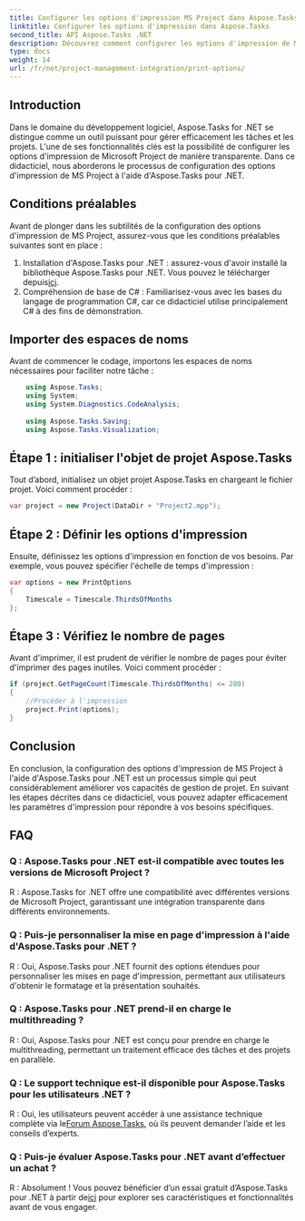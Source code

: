 ```yaml
---
title: Configurer les options d'impression MS Project dans Aspose.Tasks
linktitle: Configurer les options d'impression dans Aspose.Tasks
second_title: API Aspose.Tasks .NET
description: Découvrez comment configurer les options d'impression de MS Project de manière transparente à l'aide d'Aspose.Tasks pour .NET. Améliorez vos capacités de gestion de projet.
type: docs
weight: 14
url: /fr/net/project-management-integration/print-options/
---
```

## Introduction
Dans le domaine du développement logiciel, Aspose.Tasks for .NET se distingue comme un outil puissant pour gérer efficacement les tâches et les projets. L'une de ses fonctionnalités clés est la possibilité de configurer les options d'impression de Microsoft Project de manière transparente. Dans ce didacticiel, nous aborderons le processus de configuration des options d'impression de MS Project à l'aide d'Aspose.Tasks pour .NET.
## Conditions préalables
Avant de plonger dans les subtilités de la configuration des options d'impression de MS Project, assurez-vous que les conditions préalables suivantes sont en place :
1.  Installation d'Aspose.Tasks pour .NET : assurez-vous d'avoir installé la bibliothèque Aspose.Tasks pour .NET. Vous pouvez le télécharger depuis[ici](https://releases.aspose.com/tasks/net/).
2. Compréhension de base de C# : Familiarisez-vous avec les bases du langage de programmation C#, car ce didacticiel utilise principalement C# à des fins de démonstration.

## Importer des espaces de noms
Avant de commencer le codage, importons les espaces de noms nécessaires pour faciliter notre tâche :
```csharp
    using Aspose.Tasks;
    using System;
    using System.Diagnostics.CodeAnalysis;
    
    using Aspose.Tasks.Saving;
    using Aspose.Tasks.Visualization;
```

## Étape 1 : initialiser l'objet de projet Aspose.Tasks
Tout d’abord, initialisez un objet projet Aspose.Tasks en chargeant le fichier projet. Voici comment procéder :
```csharp
var project = new Project(DataDir + "Project2.mpp");
```
## Étape 2 : Définir les options d'impression
Ensuite, définissez les options d'impression en fonction de vos besoins. Par exemple, vous pouvez spécifier l'échelle de temps d'impression :
```csharp
var options = new PrintOptions
{
    Timescale = Timescale.ThirdsOfMonths
};
```
## Étape 3 : Vérifiez le nombre de pages
Avant d'imprimer, il est prudent de vérifier le nombre de pages pour éviter d'imprimer des pages inutiles. Voici comment procéder :
```csharp
if (project.GetPageCount(Timescale.ThirdsOfMonths) <= 280)
{
    //Procéder à l'impression
    project.Print(options);
}
```

## Conclusion
En conclusion, la configuration des options d'impression de MS Project à l'aide d'Aspose.Tasks pour .NET est un processus simple qui peut considérablement améliorer vos capacités de gestion de projet. En suivant les étapes décrites dans ce didacticiel, vous pouvez adapter efficacement les paramètres d'impression pour répondre à vos besoins spécifiques.
## FAQ
### Q : Aspose.Tasks pour .NET est-il compatible avec toutes les versions de Microsoft Project ?
R : Aspose.Tasks for .NET offre une compatibilité avec différentes versions de Microsoft Project, garantissant une intégration transparente dans différents environnements.
### Q : Puis-je personnaliser la mise en page d'impression à l'aide d'Aspose.Tasks pour .NET ?
R : Oui, Aspose.Tasks pour .NET fournit des options étendues pour personnaliser les mises en page d'impression, permettant aux utilisateurs d'obtenir le formatage et la présentation souhaités.
### Q : Aspose.Tasks pour .NET prend-il en charge le multithreading ?
R : Oui, Aspose.Tasks pour .NET est conçu pour prendre en charge le multithreading, permettant un traitement efficace des tâches et des projets en parallèle.
### Q : Le support technique est-il disponible pour Aspose.Tasks pour les utilisateurs .NET ?
 R : Oui, les utilisateurs peuvent accéder à une assistance technique complète via le[Forum Aspose.Tasks](https://forum.aspose.com/c/tasks/15), où ils peuvent demander l’aide et les conseils d’experts.
### Q : Puis-je évaluer Aspose.Tasks pour .NET avant d’effectuer un achat ?
 R : Absolument ! Vous pouvez bénéficier d’un essai gratuit d’Aspose.Tasks pour .NET à partir de[ici](https://releases.aspose.com/) pour explorer ses caractéristiques et fonctionnalités avant de vous engager.